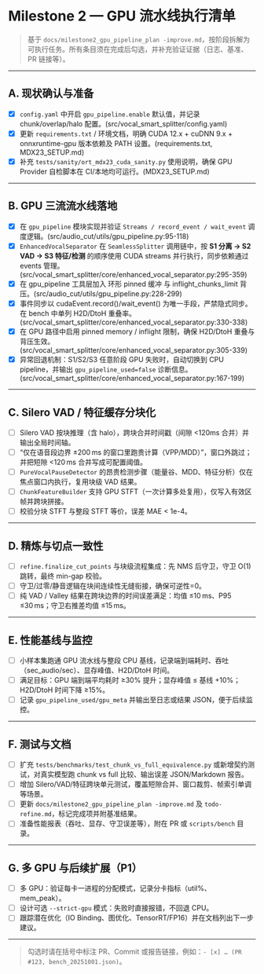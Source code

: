 ﻿<!-- File: docs/milestone2_gpu_pipeline_todo.md -->
<!-- AI-SUMMARY: Milestone 2 执行清单，按阶段列出 GPU 分块流水线落地步骤与 DoD。 -->

# Milestone 2 — GPU 流水线执行清单

> 基于 `docs/milestone2_gpu_pipeline_plan -improve.md`，按阶段拆解为可执行任务。所有条目须在完成后勾选，并补充验证证据（日志、基准、PR 链接等）。

---

## A. 现状确认与准备

- [x] `config.yaml` 中开启 `gpu_pipeline.enable` 默认值，并记录 chunk/overlap/halo 配置。(src/vocal_smart_splitter/config.yaml)
- [x] 更新 `requirements.txt` / 环境文档，明确 CUDA 12.x + cuDNN 9.x + onnxruntime-gpu 版本依赖及 PATH 设置。(requirements.txt, MDX23_SETUP.md)
- [x] 补充 `tests/sanity/ort_mdx23_cuda_sanity.py` 使用说明，确保 GPU Provider 自检脚本在 CI/本地均可运行。(MDX23_SETUP.md)

---

## B. GPU 三流流水线落地

- [x] 在 `gpu_pipeline` 模块实现并验证 `Streams / record_event / wait_event` 调度逻辑。(src/audio_cut/utils/gpu_pipeline.py:95-118)
- [x] `EnhancedVocalSeparator` 在 `SeamlessSplitter` 调用链中，按 **S1 分离 → S2 VAD → S3 特征/检测** 的顺序使用 CUDA streams 并行执行，同步依赖通过 events 管理。(src/vocal_smart_splitter/core/enhanced_vocal_separator.py:295-359)
- [x] 在 gpu_pipeline 工具层加入 环形 pinned 缓冲 与 inflight_chunks_limit 背压。(src/audio_cut/utils/gpu_pipeline.py:228-299)
- [x] 事件同步以 cudaEvent.record()/wait_event() 为唯一手段，严禁隐式同步。在 bench 中单列 H2D/DtoH 重叠率。(src/vocal_smart_splitter/core/enhanced_vocal_separator.py:330-338)
- [x] 在 GPU 路径中启用 pinned memory / inflight 限制，确保 H2D/DtoH 重叠与背压生效。(src/vocal_smart_splitter/core/enhanced_vocal_separator.py:305-339)
- [x] 异常回退机制：S1/S2/S3 任意阶段 GPU 失败时，自动切换到 CPU pipeline，并输出 `gpu_pipeline_used=false` 诊断信息。(src/vocal_smart_splitter/core/enhanced_vocal_separator.py:167-199)

---

## C. Silero VAD / 特征缓存分块化

- [ ] Silero VAD 按块推理（含 halo），跨块合并时间戳（间隙 <120ms 合并）并输出全局时间轴。
- [ ] “仅在语音段边界 ±200 ms 的窗口里跑贵计算（VPP/MDD）”，窗口外跳过；并把短隙 <120 ms 合并写成可配置阈值。
- [ ] `PureVocalPauseDetector` 的昂贵检测步骤（能量谷、MDD、特征分析）仅在焦点窗口内执行，复用块级 VAD 结果。
- [ ] `ChunkFeatureBuilder` 支持 GPU STFT（一次计算多处复用），仅写入有效区帧并跨块拼接。
- [ ] 校验分块 STFT 与整段 STFT 等价，误差 MAE < 1e-4。

---

## D. 精炼与切点一致性

- [ ] `refine.finalize_cut_points` 与块级流程集成：先 NMS 后守卫，守卫 O(1) 跳转，最终 min-gap 校验。
- [ ] 守卫/过零/静音逻辑在块间连续性无缝衔接，确保可逆性=0。
- [ ] 纯 VAD / Valley 结果在跨块边界的时间误差满足：均值 ≤10 ms、P95 ≤30 ms；守卫右推差均值 ≤15 ms。

---

## E. 性能基线与监控

- [ ] 小样本集跑通 GPU 流水线与整段 CPU 基线，记录端到端耗时、吞吐（sec_audio/sec）、显存峰值、H2D/DtoH 时间。
- [ ] 满足目标：GPU 端到端平均耗时 ≥30% 提升；显存峰值 ≤ 基线 +10%；H2D/DtoH 时间下降 ≥15%。
- [ ] 记录 `gpu_pipeline_used/gpu_meta` 并输出至日志或结果 JSON，便于后续监控。

---

## F. 测试与文档

- [ ] 扩充 `tests/benchmarks/test_chunk_vs_full_equivalence.py` 或新增契约测试，对真实模型跑 chunk vs full 比较、输出误差 JSON/Markdown 报告。
- [ ] 增加 Silero/VAD/特征跨块单元测试，覆盖短隙合并、窗口裁剪、帧索引单调等场景。
- [ ] 更新 `docs/milestone2_gpu_pipeline_plan -improve.md` 及 `todo-refine.md`，标记完成项并附基准结果。
- [ ] 准备性能报表（吞吐、显存、守卫误差等），附在 PR 或 `scripts/bench` 目录。

---

## G. 多 GPU 与后续扩展（P1）

- [ ] 多 GPU：验证每卡一进程的分配模式，记录分卡指标（util%、mem_peak）。
- [ ] 设计可选 `--strict-gpu` 模式：失败时直接报错，不回退 CPU。
- [ ] 跟踪潜在优化（IO Binding、图优化、TensorRT/FP16）并在文档列出下一步建议。

---

> 勾选时请在括号中标注 PR、Commit 或报告链接，例如：`- [x] … (PR #123, bench_20251001.json)`。
